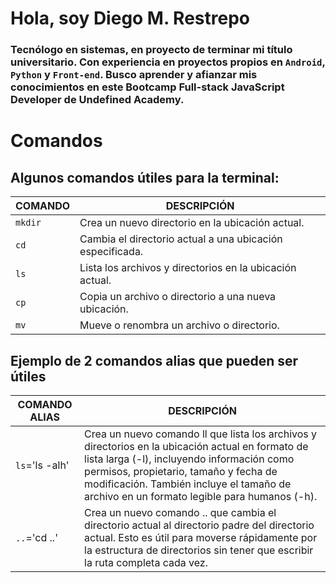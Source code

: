 # Hola, soy Diego M. Restrepo

### Tecnólogo en sistemas, en proyecto de terminar mi título universitario. Con experiencia en proyectos propios en `Android`, `Python` y `Front-end`. Busco aprender y afianzar mis conocimientos en este Bootcamp Full-stack JavaScript Developer de Undefined Academy.

# Comandos

## Algunos comandos útiles para la terminal:

| COMANDO | DESCRIPCIÓN |
| ------- | ----------- |
| `mkdir` | Crea un nuevo directorio en la ubicación actual. |
| `cd` | Cambia el directorio actual a una ubicación especificada. |
| `ls` | Lista los archivos y directorios en la ubicación actual. |
| `cp` | Copia un archivo o directorio a una nueva ubicación. |
| `mv` | Mueve o renombra un archivo o directorio. |

## Ejemplo de 2 comandos alias que pueden ser útiles

| COMANDO ALIAS | DESCRIPCIÓN |
| ------------ | ----------- |
| `ls`='ls -alh'  | Crea un nuevo comando ll que lista los archivos y directorios en la ubicación actual en formato de lista larga (-l), incluyendo información como permisos, propietario, tamaño y fecha de modificación. También incluye el tamaño de archivo en un formato legible para humanos (-h). |
| `..`='cd ..'    | Crea un nuevo comando .. que cambia el directorio actual al directorio padre del directorio actual. Esto es útil para moverse rápidamente por la estructura de directorios sin tener que escribir la ruta completa cada vez. |
